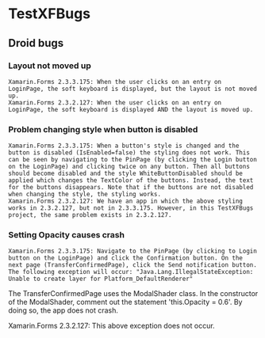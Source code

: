 # TestXFBugs

## Droid bugs

### Layout not moved up

    Xamarin.Forms 2.3.3.175: When the user clicks on an entry on LoginPage, the soft keyboard is displayed, but the layout is not moved up.
    Xamarin.Forms 2.3.2.127: When the user clicks on an entry on LoginPage, the soft keyboard is displayed AND the layout is moved up.

### Problem changing style when button is disabled 

    Xamarin.Forms 2.3.3.175: When a button's style is changed and the button is disabled (IsEnabled=false) the styling does not work. This can be seen by navigating to the PinPage (by clicking the Login button on the LoginPage) and clicking twice on any button. Then all buttons should become disabled and the style WhiteButtonDisabled should be applied which changes the TextColor of the buttons. Instead, the text for the buttons disappears. Note that if the buttons are not disabled when changing the style, the styling works.
    Xamarin.Forms 2.3.2.127: We have an app in which the above styling works in 2.3.2.127, but not in 2.3.3.175. However, in this TestXFBugs project, the same problem exists in 2.3.2.127.

### Setting Opacity causes crash
    
    Xamarin.Forms 2.3.3.175: Navigate to the PinPage (by clicking to Login button on the LoginPage) and click the Confirmation button. On the next page (TransferConfirmedPage), click the Send notification button.  The following exception will occur: "Java.Lang.IllegalStateException: Unable to create layer for Platform_DefaultRenderer"

   The TransferConfirmedPage uses the ModalShader class.  In the constructor of the ModalShader, comment out the statement 'this.Opacity = 0.6'. By doing so, the app does not crash.
 
    
   Xamarin.Forms 2.3.2.127: This above exception does not occur.
